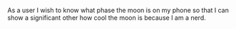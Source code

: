 As a user I wish to know what phase the moon is on my phone so that I can show a significant other how cool the moon is because I am a nerd.
